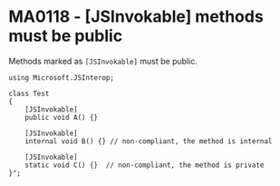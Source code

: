 # MA0118 - \[JSInvokable\] methods must be public

Methods marked as `[JSInvokable]` must be public.

````
using Microsoft.JSInterop;

class Test
{
    [JSInvokable]
    public void A() {}

    [JSInvokable]
    internal void B() {} // non-compliant, the method is internal

    [JSInvokable]
    static void C() {}  // non-compliant, the method is private
}";
````
